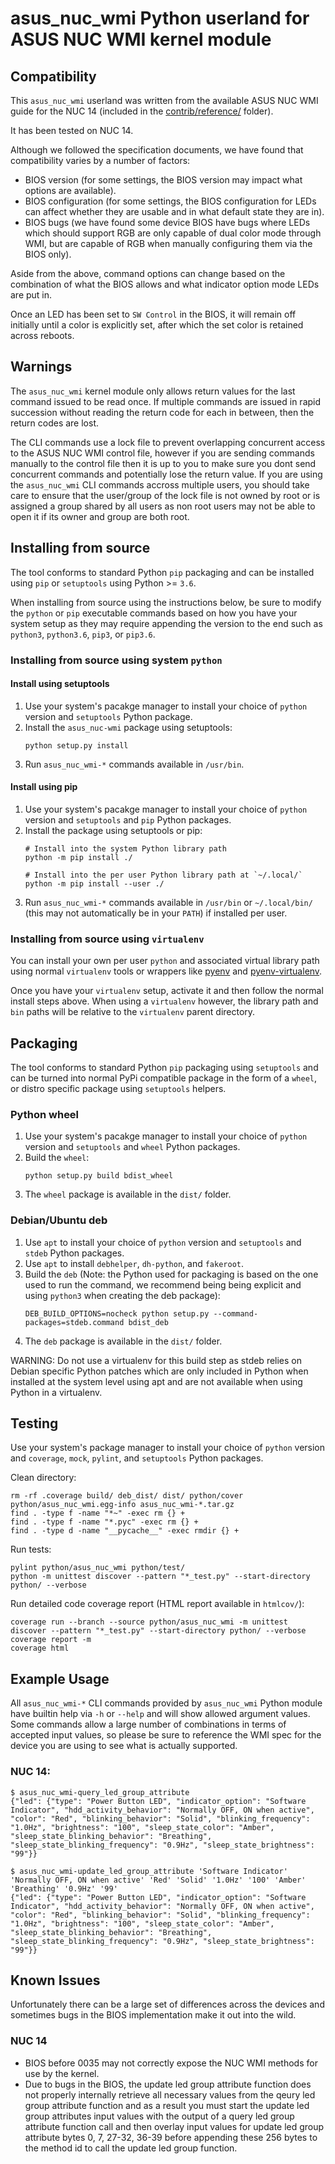 # asus_nuc_wmi Python userland for ASUS NUC WMI kernel module

## Compatibility

This `asus_nuc_wmi` userland was written from the available ASUS NUC WMI guide for the NUC 14
(included in the [contrib/reference/](../reference) folder).

It has been tested on NUC 14.

Although we followed the specification documents, we have found that compatibility varies by a number of factors:

* BIOS version (for some settings, the BIOS version may impact what options are available).
* BIOS configuration (for some settings, the BIOS configuration for LEDs can affect whether they are usable and
  in what default state they are in).
* BIOS bugs (we have found some device BIOS have bugs where LEDs which should support RGB are only capable of
  dual color mode through WMI, but are capable of RGB when manually configuring them via the BIOS only).

Aside from the above, command options can change based on the combination of what the BIOS allows and what
indicator option mode LEDs are put in.

Once an LED has been set to `SW Control` in the BIOS, it will remain off initially until a color is explicitly
set, after which the set color is retained across reboots.

## Warnings

The `asus_nuc_wmi` kernel module only allows return values for the last command issued to be read once. If multiple
commands are issued in rapid succession without reading the return code for each in between, then the return
codes are lost.

The CLI commands use a lock file to prevent overlapping concurrent access to the ASUS NUC WMI control file, however
if you are sending commands manually to the control file then it is up to you to make sure you dont send concurrent
commands and potentially lose the return value. If you are using the `asus_nuc_wmi` CLI commands accross multiple users,
you should take care to ensure that the user/group of the lock file is not owned by root or is assigned a group shared by
all users as non root users may not be able to open it if its owner and group are both root.

## Installing from source

The tool conforms to standard Python `pip` packaging and can be installed using `pip` or `setuptools` using
Python >= `3.6`.

When installing from source using the instructions below, be sure to modify the `python` or `pip` executable
commands based on how you have your system setup as they may require appending the version to the end such
as `python3`, `python3.6`, `pip3`, or `pip3.6`.

### Installing from source using system `python`

#### Install using setuptools

1. Use your system's pacakge manager to install your choice of `python` version and `setuptools` Python package.
2. Install the `asus_nuc-wmi` package using setuptools:
    ```
    python setup.py install
    ```
3. Run `asus_nuc_wmi-*` commands available in `/usr/bin`.

#### Install using pip

1. Use your system's pacakge manager to install your choice of `python` version and `setuptools` and `pip` Python
   packages.
2. Install the package using setuptools or pip:
    ```
    # Install into the system Python library path
    python -m pip install ./

    # Install into the per user Python library path at `~/.local/`
    python -m pip install --user ./
    ```
3. Run `asus_nuc_wmi-*` commands available in `/usr/bin` or `~/.local/bin/` (this may not automatically be in
   your `PATH`) if installed per user.

### Installing from source using `virtualenv`

You can install your own per user `python` and associated virtual library path using normal `virtualenv` tools or
wrappers like [pyenv](https://github.com/pyenv/pyenv) and [pyenv-virtualenv](https://github.com/pyenv/pyenv-virtualenv).

Once you have your `virtualenv` setup, activate it and then follow the normal install steps above. When using a
`virtualenv` however, the library path and `bin` paths will be relative to the `virtualenv` parent directory.

## Packaging

The tool conforms to standard Python `pip` packaging using `setuptools` and can be turned into normal PyPi compatible
package in the form of a `wheel`, or distro specific package using `setuptools` helpers.

### Python wheel

1. Use your system's pacakge manager to install your choice of `python` version and `setuptools` and `wheel` Python
   packages.
2. Build the `wheel`:
    ```
    python setup.py build bdist_wheel
    ```
3. The `wheel` package is available in the `dist/` folder.

### Debian/Ubuntu deb

1. Use `apt` to install your choice of `python` version and `setuptools` and `stdeb` Python packages.
2. Use `apt` to install `debhelper`, `dh-python`,  and `fakeroot`.
2. Build the `deb` (Note: the Python used for packaging is based on the one used to run the command, we recommend being
    being explicit and using `python3` when creating the deb package):
    ```
    DEB_BUILD_OPTIONS=nocheck python setup.py --command-packages=stdeb.command bdist_deb
    ```
3. The `deb` package is available in the `dist/` folder.

WARNING: Do not use a virtualenv for this build step as stdeb relies on Debian specific Python patches which are only included
in Python when installed at the system level using apt and are not available when using Python in a virtualenv.

## Testing

Use your system's package manager to install your choice of `python` version and `coverage`, `mock`, `pylint`, and `setuptools`
Python packages.

Clean directory:

```
rm -rf .coverage build/ deb_dist/ dist/ python/cover python/asus_nuc_wmi.egg-info asus_nuc_wmi-*.tar.gz
find . -type f -name "*~" -exec rm {} +
find . -type f -name "*.pyc" -exec rm {} +
find . -type d -name "__pycache__" -exec rmdir {} +
```

Run tests:

```
pylint python/asus_nuc_wmi python/test/
python -m unittest discover --pattern "*_test.py" --start-directory python/ --verbose
```

Run detailed code coverage report (HTML report available in `htmlcov/`):

```
coverage run --branch --source python/asus_nuc_wmi -m unittest discover --pattern "*_test.py" --start-directory python/ --verbose
coverage report -m
coverage html
```

## Example Usage

All `asus_nuc_wmi-*` CLI commands provided by `asus_nuc_wmi` Python module have builtin help via `-h` or `--help` and will
show allowed argument values. Some commands allow a large number of combinations in terms of accepted input values,
so please be sure to reference the WMI spec for the device you are using to see what is actually supported.

### NUC 14:

```
$ asus_nuc_wmi-query_led_group_attribute
{"led": {"type": "Power Button LED", "indicator_option": "Software Indicator", "hdd_activity_behavior": "Normally OFF, ON when active", "color": "Red", "blinking_behavior": "Solid", "blinking_frequency": "1.0Hz", "brightness": "100", "sleep_state_color": "Amber", "sleep_state_blinking_behavior": "Breathing", "sleep_state_blinking_frequency": "0.9Hz", "sleep_state_brightness": "99"}}

$ asus_nuc_wmi-update_led_group_attribute 'Software Indicator' 'Normally OFF, ON when active' 'Red' 'Solid' '1.0Hz' '100' 'Amber' 'Breathing' '0.9Hz' '99'
{"led": {"type": "Power Button LED", "indicator_option": "Software Indicator", "hdd_activity_behavior": "Normally OFF, ON when active", "color": "Red", "blinking_behavior": "Solid", "blinking_frequency": "1.0Hz", "brightness": "100", "sleep_state_color": "Amber", "sleep_state_blinking_behavior": "Breathing", "sleep_state_blinking_frequency": "0.9Hz", "sleep_state_brightness": "99"}}
```

## Known Issues

Unfortunately there can be a large set of differences across the devices and sometimes bugs in the BIOS
implementation make it out into the wild.

### NUC 14

* BIOS before 0035 may not correctly expose the NUC WMI methods for use by the kernel.
* Due to bugs in the BIOS, the update led group attribute function does not properly internally retrieve all
  necessary values from the qeury led group attribute function and as a result you must start the update led
  group attributes input values with the output of a query led group attribute function call and then overlay
  input values for update led group attribute bytes 0, 7, 27-32, 36-39 before appending these 256 bytes to the
  method id to call the update led group function.
